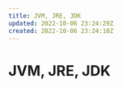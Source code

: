 ```yaml
---
title: JVM, JRE, JDK
updated: 2022-10-06 23:24:29Z
created: 2022-10-06 23:24:10Z
---
```


# JVM, JRE, JDK